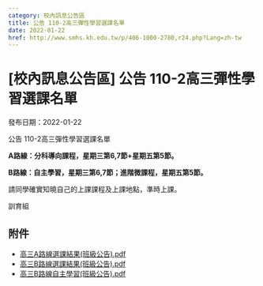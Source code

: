 ```yaml
---
category: 校內訊息公告區
title: 公告 110-2高三彈性學習選課名單
date: 2022-01-22
href: http://www.smhs.kh.edu.tw/p/406-1000-2780,r24.php?Lang=zh-tw
---
```


# [校內訊息公告區] 公告 110-2高三彈性學習選課名單

發布日期：2022-01-22

公告 110-2高三彈性學習選課名單

**A路線：分科導向課程，星期三第6,7節+星期五第5節。**

**B路線：自主學習，星期三第6,7節；進階微課程，星期五第5節。**

請同學確實知曉自己的上課課程及上課地點，準時上課。

訓育組

## 附件

- [高三A路線選課結果(班級公告).pdf](https://www.smhs.kh.edu.tw/var/file/0/1000/attach/64/pta_2455_8347824_18923.pdf)
- [高三B路線選課結果(班級公告).pdf](https://www.smhs.kh.edu.tw/var/file/0/1000/attach/64/pta_2456_6261072_18923.pdf)
- [高三B路線自主學習(班級公告).pdf](https://www.smhs.kh.edu.tw/var/file/0/1000/attach/64/pta_2457_5196834_18923.pdf)

